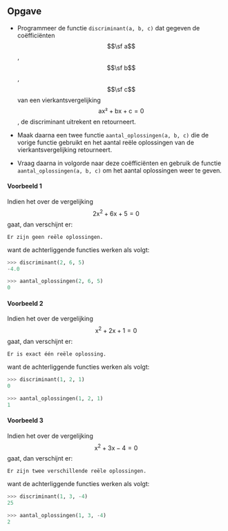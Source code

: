 ## Opgave

* Programmeer de functie `discriminant(a, b, c)` dat gegeven de coëfficiënten $$\sf a$$, $$\sf b$$, $$\sf c$$ van een vierkantsvergelijking $$\mathsf{ax² + bx + c = 0}$$, de discriminant uitrekent en retourneert.

* Maak daarna een twee functie `aantal_oplossingen(a, b, c)` die de vorige functie gebruikt en het aantal reële oplossingen van de vierkantsvergelijking retourneert.

* Vraag daarna in volgorde naar deze coëfficiënten en gebruik de functie `aantal_oplossingen(a, b, c)` om het aantal oplossingen weer te geven.

#### Voorbeeld 1

Indien het over de vergelijking $$\mathsf{2x^2 + 6x + 5 = 0}$$ gaat, dan verschijnt er:
```
Er zijn geen reële oplossingen.
```
want de achterliggende functies werken als volgt:
```python
>>> discriminant(2, 6, 5)
-4.0
```

```python
>>> aantal_oplossingen(2, 6, 5)
0
```


#### Voorbeeld 2

Indien het over de vergelijking $$\mathsf{x^2 + 2x + 1 = 0}$$ gaat, dan verschijnt er:
```
Er is exact één reële oplossing.
```
want de achterliggende functies werken als volgt:
```python
>>> discriminant(1, 2, 1)
0
```

```python
>>> aantal_oplossingen(1, 2, 1)
1
```


#### Voorbeeld 3

Indien het over de vergelijking $$\mathsf{x^2 + 3x -4 = 0}$$ gaat, dan verschijnt er:
```
Er zijn twee verschillende reële oplossingen.
```
want de achterliggende functies werken als volgt:
```python
>>> discriminant(1, 3, -4)
25
```

```python
>>> aantal_oplossingen(1, 3, -4)
2
```
